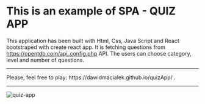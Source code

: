 # This is an example of SPA - QUIZ APP
This application has been built with Html, Css, Java Script and React bootstraped with create react app. It is fetching questions from https://opentdb.com/api_config.php API.
The users can choose category, level and number of questions. 
<hr>
Please, feel free to play: https://dawidmacialek.github.io/quizApp/ .

<hr>

![quiz-app](https://user-images.githubusercontent.com/78161395/156929683-457fcc4c-bd50-4cc9-ae2e-1a5e4041431d.png)
